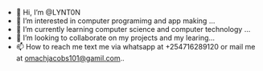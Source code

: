- 👋 Hi, I’m @LYNT0N
- 👀 I’m interested in computer programimg and app making ...
- 🌱 I’m currently learning computer science and computer technology ...
- 💞️ I’m looking to collaborate on my projects and my learing...
- 📫 How to reach me text me via whatsapp at +254716289120 or mail me  at omachjacobs101@gamil.com..

<!---
LYNT0N/LYNT0N is a ✨ special ✨ repository because its `README.md` (this file) appears on your GitHub profile.
You can click the Preview link to take a look at your changes.
--->

